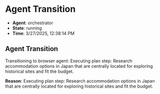 # Agent Transition

- **Agent**: orchestrator
- **State**: running
- **Time**: 3/27/2025, 12:38:14 PM

## Agent Transition

Transitioning to browser agent: Executing plan step: Research accommodation options in Japan that are centrally located for exploring historical sites and fit the budget.

**Reason**: Executing plan step: Research accommodation options in Japan that are centrally located for exploring historical sites and fit the budget.

